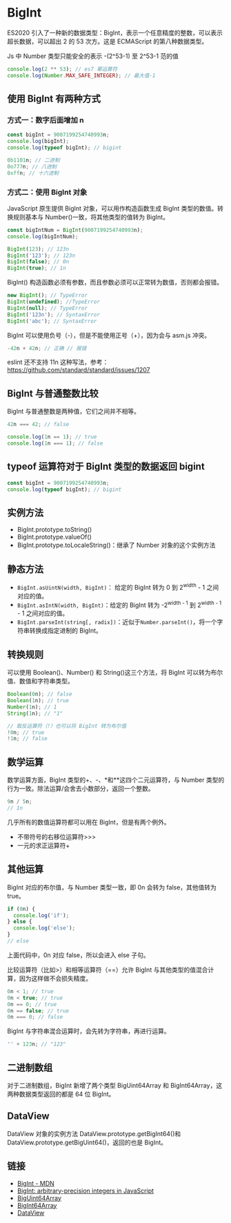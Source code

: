 # BigInt

ES2020 引入了一种新的数据类型：BigInt，表示一个任意精度的整数，可以表示超长数据，可以超出 2 的 53 次方。这是 ECMAScript 的第八种数据类型。

Js 中 Number 类型只能安全的表示 -(2^53-1) 至  2^53-1 范的值

```js
console.log(2 ** 53); // es7 幂运算符
console.log(Number.MAX_SAFE_INTEGER); // 最大值-1
```

## 使用 BigInt 有两种方式

### 方式一：数字后面增加 n

```js
const bigInt = 9007199254740993n;
console.log(bigInt);
console.log(typeof bigInt); // bigint

0b1101n; // 二进制
0o777n; // 八进制
0xffn; // 十六进制
```

### 方式二：使用 BigInt 对象

JavaScript 原生提供 BigInt 对象，可以用作构造函数生成 BigInt 类型的数值。转换规则基本与 Number()一致，将其他类型的值转为 BigInt。

```js
const bigIntNum = BigInt(9007199254740993n);
console.log(bigIntNum);

BigInt(123); // 123n
BigInt('123'); // 123n
BigInt(false); // 0n
BigInt(true); // 1n
```

BigInt() 构造函数必须有参数，而且参数必须可以正常转为数值，否则都会报错。

```js
new BigInt(); // TypeError
BigInt(undefined); //TypeError
BigInt(null); // TypeError
BigInt('123n'); // SyntaxError
BigInt('abc'); // SyntaxError
```

BigInt 可以使用负号（-），但是不能使用正号（+），因为会与 asm.js 冲突。

```js
-42n + 42n; // 正确 // 报错
```

eslint 还不支持 11n 这种写法，参考：https://github.com/standard/standard/issues/1207

## BigInt 与普通整数比较

BigInt 与普通整数是两种值，它们之间并不相等。

```js
42n === 42; // false

console.log(1n == 1); // true
console.log(1n === 1); // false
```

## typeof 运算符对于 BigInt 类型的数据返回 bigint

```js
const bigInt = 9007199254740993n;
console.log(typeof bigInt); // bigint
```

## 实例方法

- BigInt.prototype.toString()
- BigInt.prototype.valueOf()
- BigInt.prototype.toLocaleString()：继承了 Number 对象的这个实例方法

## 静态方法

- `BigInt.asUintN(width, BigInt)`： 给定的 BigInt 转为 0 到 2<sup>width</sup> - 1 之间对应的值。
- `BigInt.asIntN(width, BigInt)`：给定的 BigInt 转为 -2<sup>width - 1</sup> 到 2<sup>width - 1</sup> - 1 之间对应的值。
- `BigInt.parseInt(string[, radix])`：近似于`Number.parseInt()`，将一个字符串转换成指定进制的 BigInt。

## 转换规则

可以使用 Boolean()、Number() 和 String()这三个方法，将 BigInt 可以转为布尔值、数值和字符串类型。

```js
Boolean(0n); // false
Boolean(1n); // true
Number(1n); // 1
String(1n); // "1"

// 取反运算符（!）也可以将 BigInt 转为布尔值
!0n; // true
!1n; // false
```

## 数学运算

数学运算方面，BigInt 类型的+、-、\*和\*\*这四个二元运算符，与 Number 类型的行为一致。除法运算/会舍去小数部分，返回一个整数。

```js
9n / 5n;
// 1n
```

几乎所有的数值运算符都可以用在 BigInt，但是有两个例外。

- 不带符号的右移位运算符>>>
- 一元的求正运算符+

## 其他运算

BigInt 对应的布尔值，与 Number 类型一致，即 0n 会转为 false，其他值转为 true。

```js
if (0n) {
  console.log('if');
} else {
  console.log('else');
}
// else
```

上面代码中，0n 对应 false，所以会进入 else 子句。

比较运算符（比如>）和相等运算符（==）允许 BigInt 与其他类型的值混合计算，因为这样做不会损失精度。

```js
0n < 1; // true
0n < true; // true
0n == 0; // true
0n == false; // true
0n === 0; // false
```

BigInt 与字符串混合运算时，会先转为字符串，再进行运算。

```js
'' + 123n; // "123"
```

## 二进制数组

对于二进制数组，BigInt 新增了两个类型 BigUint64Array 和 BigInt64Array，这两种数据类型返回的都是 64 位 BigInt。

## DataView

DataView 对象的实例方法 DataView.prototype.getBigInt64()和 DataView.prototype.getBigUint64()，返回的也是 BigInt。

## 链接

- [BigInt - MDN](https://developer.mozilla.org/zh-CN/docs/Web/JavaScript/Reference/Global_Objects/BigInt)
- [BigInt: arbitrary-precision integers in JavaScript](https://v8.dev/features/bigint)
- [BigUint64Array](https://developer.mozilla.org/en-US/docs/Web/JavaScript/Reference/Global_Objects/BigUint64Array)
- [BigInt64Array](https://developer.mozilla.org/en-US/docs/Web/JavaScript/Reference/Global_Objects/BigInt64Array)
- [DataView](https://developer.mozilla.org/zh-CN/docs/Web/JavaScript/Reference/Global_Objects/DataView)
